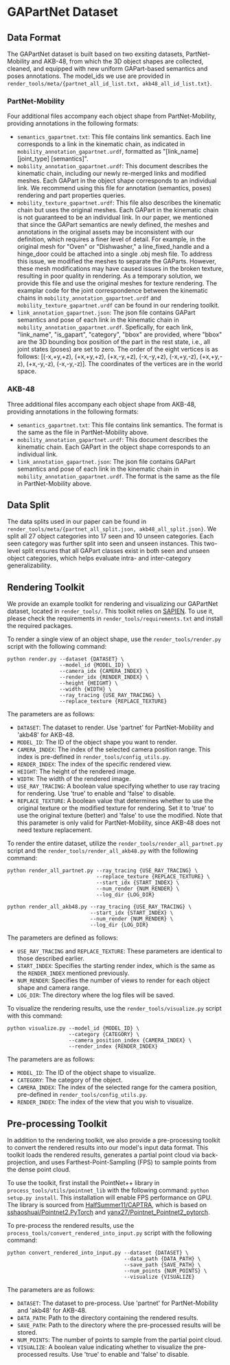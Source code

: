 # GAPartNet Dataset

## Data Format

The GAPartNet dataset is built based on two exsiting datasets, PartNet-Mobility and AKB-48, from which the 3D object shapes are collected, cleaned, and equipped with new uniform GAPart-based semantics and poses annotations. The model_ids we use are provided in `render_tools/meta/{partnet_all_id_list.txt, akb48_all_id_list.txt}`.

### PartNet-Mobility

Four additional files accompany each object shape from PartNet-Mobility, providing annotations in the following formats:

- `semantics_gapartnet.txt`: This file contains link semantics. Each line corresponds to a link in the kinematic chain, as indicated in `mobility_annotation_gapartnet.urdf`, formatted as "[link_name] [joint_type] [semantics]".
- `mobility_annotation_gapartnet.urdf`: This document describes the kinematic chain, including our newly re-merged links and modified meshes. Each GAPart in the object shape corresponds to an individual link. We recommend using this file for annotation (semantics, poses) rendering and part properties queries.
- `mobility_texture_gapartnet.urdf`: This file also describes the kinematic chain but uses the original meshes. Each GAPart in the kinematic chain is not guaranteed to be an individual link. In our paper, we mentioned that since the GAPart semantics are newly defined, the meshes and annotations in the original assets may be inconsistent with our definition, which requires a finer level of detail. For example, in the original mesh for "Oven" or "Dishwasher," a line_fixed_handle and a hinge_door could be attached into a single .obj mesh file. To address this issue, we modified the meshes to separate the GAParts. However, these mesh modifications may have caused issues in the broken texture, resulting in poor quality in rendering. As a temporary solution, we provide this file and use the original meshes for texture rendering. The examplar code for the joint correspondence between the kinematic chains in `mobility_annotation_gapartnet.urdf` and `mobility_texture_gapartnet.urdf` can be found in our rendering toolkit.
- `link_annotation_gapartnet.json`: The json file contains GAPart semantics and pose of each link in the kinematic chain in `mobility_annotation_gapartnet.urdf`. Spefically, for each link, "link_name", "is_gapart", "category", "bbox" are provided, where "bbox" are the 3D bounding box position of the part in the rest state, i.e., all joint states (poses) are set to zero. The order of the eight vertices is as follows: [(-x,+y,+z), (+x,+y,+z), (+x,-y,+z), (-x,-y,+z), (-x,+y,-z), (+x,+y,-z), (+x,-y,-z), (-x,-y,-z)]. The coordinates of the vertices are in the world space.

### AKB-48

Three additional files accompany each object shape from AKB-48, providing annotations in the following formats:

- `semantics_gapartnet.txt`: This file contains link semantics. The format is the same as the file in PartNet-Mobility above.
- `mobility_annotation_gapartnet.urdf`: This document describes the kinematic chain. Each GAPart in the object shape corresponds to an individual link.
- `link_annotation_gapartnet.json`: The json file contains GAPart semantics and pose of each link in the kinematic chain in `mobility_annotation_gapartnet.urdf`. The format is the same as the file in PartNet-Mobility above.

## Data Split

The data splits used in our paper can be found in `render_tools/meta/{partnet_all_split.json, akb48_all_split.json}`. We split all 27 object categories into 17 seen and 10 unseen categories. Each seen category was further split into seen and unseen instances. This two-level split ensures that all GAPart classes exist in both seen and unseen object categories, which helps evaluate intra- and inter-category generalizability.

## Rendering Toolkit

We provide an example toolkit for rendering and visualizing our GAPartNet dataset, located in `render_tools/`. This toolkit relies on [SAPIEN](https://github.com/haosulab/SAPIEN). To use it, please check the requirements in `render_tools/requirements.txt` and install the required packages.

To render a single view of an object shape, use the `render_tools/render.py` script with the following command:

```shell
python render.py --dataset {DATASET} \
                 --model_id {MODEL_ID} \
                 --camera_idx {CAMERA_INDEX} \
                 --render_idx {RENDER_INDEX} \
                 --height {HEIGHT} \
                 --width {WIDTH} \
                 --ray_tracing {USE_RAY_TRACING} \
                 --replace_texture {REPLACE_TEXTURE}
```

The parameters are as follows:

- `DATASET`: The dataset to render. Use 'partnet' for PartNet-Mobility and 'akb48' for AKB-48.
- `MODEL_ID`: The ID of the object shape you want to render.
- `CAMERA_INDEX`: The index of the selected camera position range. This index is pre-defined in `render_tools/config_utils.py`.
- `RENDER_INDEX`: The index of the specific rendered view.
- `HEIGHT`: The height of the rendered image.
- `WIDTH`: The width of the rendered image.
- `USE_RAY_TRACING`: A boolean value specifying whether to use ray tracing for rendering. Use 'true' to enable and 'false' to disable.
- `REPLACE_TEXTURE`: A boolean value that determines whether to use the original texture or the modified texture for rendering. Set it to 'true' to use the original texture (better) and 'false' to use the modified. Note that this parameter is only valid for PartNet-Mobility, since AKB-48 does not need texture replacement.

To render the entire dataset, utilize the `render_tools/render_all_partnet.py` script and the `render_tools/render_all_akb48.py` with the following command:

``````shell
python render_all_partnet.py --ray_tracing {USE_RAY_TRACING} \
                             --replace_texture {REPLACE_TEXTURE} \
                             --start_idx {START_INDEX} \
                             --num_render {NUM_RENDER} \
                             --log_dir {LOG_DIR}

python render_all_akb48.py --ray_tracing {USE_RAY_TRACING} \
                           --start_idx {START_INDEX} \
                           --num_render {NUM_RENDER} \
                           --log_dir {LOG_DIR}
``````

The parameters are defined as follows:

- `USE_RAY_TRACING` and `REPLACE_TEXTURE`: These parameters are identical to those described earlier.
- `START_INDEX`: Specifies the starting render index, which is the same as the `RENDER_INDEX` mentioned previously.
- `NUM_RENDER`: Specifies the number of views to render for each object shape and camera range.
- `LOG_DIR`: The directory where the log files will be saved.

To visualize the rendering results, use the `render_tools/visualize.py` script with this command:

```shell
python visualize.py --model_id {MODEL_ID} \
                    --category {CATEGORY} \
                    --camera_position_index {CAMERA_INDEX} \
                    --render_index {RENDER_INDEX}
```

The parameters are as follows:

- `MODEL_ID`: The ID of the object shape to visualize.
- `CATEGORY`: The category of the object.
- `CAMERA_INDEX`: The index of the selected range for the camera position, pre-defined in `render_tools/config_utils.py`.
- `RENDER_INDEX`: The index of the view that you wish to visualize.


## Pre-processing Toolkit

In addition to the rendering toolkit, we also provide a pre-processing toolkit to convert the rendered results into our model's input data format. This toolkit loads the rendered results, generates a partial point cloud via back-projection, and uses Farthest-Point-Sampling (FPS) to sample points from the dense point cloud.

To use the toolkit, first install the PointNet++ library in `process_tools/utils/pointnet_lib` with the following command: `python setup.py install`. This installation will enable FPS performance on GPU. The library is sourced from [HalfSummer11/CAPTRA](https://github.com/HalfSummer11/CAPTRA), which is based on [sshaoshuai/Pointnet2.PyTorch](https://github.com/sshaoshuai/Pointnet2.PyTorch) and [yanx27/Pointnet_Pointnet2_pytorch](https://github.com/yanx27/Pointnet_Pointnet2_pytorch).

To pre-process the rendered results, use the `process_tools/convert_rendered_into_input.py` script with the following command:

```shell
python convert_rendered_into_input.py --dataset {DATASET} \
                                      --data_path {DATA_PATH} \
                                      --save_path {SAVE_PATH} \
                                      --num_points {NUM_POINTS} \
                                      --visualize {VISUALIZE}
```

The parameters are as follows:

- `DATASET`: The dataset to pre-process. Use 'partnet' for PartNet-Mobility and 'akb48' for AKB-48.
- `DATA_PATH`: Path to the directory containing the rendered results.
- `SAVE_PATH`: Path to the directory where the pre-processed results will be stored.
- `NUM_POINTS`: The number of points to sample from the partial point cloud.
- `VISUALIZE`: A boolean value indicating whether to visualize the pre-processed results. Use 'true' to enable and 'false' to disable.

